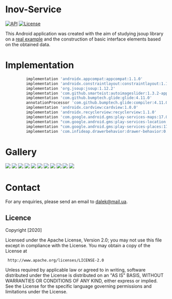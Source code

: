 # Inov-Service
[![API](https://img.shields.io/badge/API-23%2B-brightgreen.svg?style=flat)](https://android-arsenal.com/api?level=23)
[![License](https://img.shields.io/badge/License-Apache%202.0-blue.svg)](https://opensource.org/licenses/Apache-2.0)

This Android application was created with the aim of studying jsoup library on a [real example]( https://inov.com.ua/) and the construction of basic interface elements based on the obtained data.
# Implementation
```groovy
         implementation 'androidx.appcompat:appcompat:1.1.0'
         implementation 'androidx.constraintlayout:constraintlayout:1.1.3'
         implementation 'org.jsoup:jsoup:1.12.2'
         implementation 'com.github.smarteist:autoimageslider:1.3.2-appcompat'
         implementation 'com.github.bumptech.glide:glide:4.11.0'
         annotationProcessor 'com.github.bumptech.glide:compiler:4.11.0'
         implementation 'androidx.cardview:cardview:1.0.0'
         implementation 'androidx.recyclerview:recyclerview:1.1.0'
         implementation 'com.google.android.gms:play-services-maps:17.0.0'
         implementation "com.google.android.gms:play-services-location:17.0.0"
         implementation "com.google.android.gms:play-services-places:17.0.0"
         implementation 'com.infideap.drawerbehavior:drawer-behavior:0.2.2'
```

# Gallery
![](https://github.com/KovalenkoILja/Inov-Service/blob/master/screenshots/main.gif)
![](https://github.com/KovalenkoILja/Inov-Service/blob/master/screenshots/main_screen.png)
![](https://github.com/KovalenkoILja/Inov-Service/blob/master/screenshots/nav_bar.png)
![](https://github.com/KovalenkoILja/Inov-Service/blob/master/screenshots/product_1.gif)
![](https://github.com/KovalenkoILja/Inov-Service/blob/master/screenshots/product_2.gif)
![](https://github.com/KovalenkoILja/Inov-Service/blob/master/screenshots/services.gif)
![](https://github.com/KovalenkoILja/Inov-Service/blob/master/screenshots/services_all.gif)
![](https://github.com/KovalenkoILja/Inov-Service/blob/master/screenshots/single_news.gif)
![](https://github.com/KovalenkoILja/Inov-Service/blob/master/screenshots/single_price_list.gif)
![](https://github.com/KovalenkoILja/Inov-Service/blob/master/screenshots/single_service.gif)
![](https://github.com/KovalenkoILja/Inov-Service/blob/master/screenshots/about_company.png)

# Contact
For any enquiries, please send an email to dalek@mail.ua.

## Licence

Copyright [2020]

   Licensed under the Apache License, Version 2.0;
   you may not use this file except in compliance with the License.
   You may obtain a copy of the License at

     http://www.apache.org/licenses/LICENSE-2.0

   Unless required by applicable law or agreed to in writing, software
   distributed under the License is distributed on an "AS IS" BASIS,
   WITHOUT WARRANTIES OR CONDITIONS OF ANY KIND, either express or implied.
   See the License for the specific language governing permissions and
   limitations under the License.